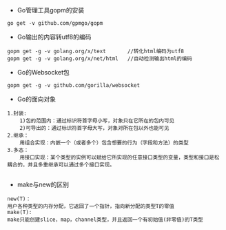 * Go管理工具gopm的安装
```
go get -v github.com/gpmgo/gopm
```
* Go输出的内容转utf8的编码
```
gopm get -g -v golang.org/x/text       //转化html编码为utf8
gopm get -g -v golang.org/x/net/html   //自动检测输出html的编码
```
* Go的Websocket包
```
gopm get -g -v github.com/gorilla/websocket
```
* Go的面向对象
```
1.封装:
    1)包的范围内：通过标识符首字母小写，对象只在它所在的包内可见
    2)可导出的：通过标识符首字母大写，对象对所在包以外也能可见
2.继承：
    用组合实现：内嵌一个（或者多个）包含想要的行为（字段和方法）的类型
3.多态：
    用接口实现：某个类型的实例可以赋给它所实现的任意接口类型的变量，类型和接口是松耦合的，并且多重继承可以通过多个接口实现。
    
```
* make与new的区别
```
new(T)：
用户各种类型的内存分配，它返回了一个指针，指向新分配的类型T的零值
make(T):
make只能创建slice，map，channel类型，并且返回一个有初始值(非零值)的T类型
```
